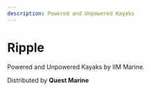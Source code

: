 ```yaml
---
description: Powered and Unpowered Kayaks
---
```


# Ripple

Powered and Unpowered Kayaks by IIM Marine.



Distributed by **Quest Marine**

